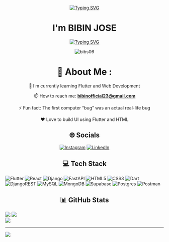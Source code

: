 
<div align="center">

[![Typing SVG](https://readme-typing-svg.herokuapp.com?font=Audiowide&color=blue&center=true&size=36&width=1500&lines=Hello+World+👋;&duration=100)](https://git.io/typing-svg) 

<h1>I'm BIBIN JOSE</h1>

[![Typing SVG](https://readme-typing-svg.herokuapp.com?font=Audiowide&color=63F749&center=true&size=24&width=1200&lines=Passionate+Flutter+Developer;From+Erattupetta...;&duration=3000)](https://git.io/typing-svg) 

<p><img src="https://komarev.com/ghpvc/?username=bibs06&label=Profile%20views&color=0e75b6&style=flat" alt="bibs06" /></p>

# 💫 About Me :
🌱 I’m currently learning Flutter and Web Development

📫 How to reach me: **bibinofficial23@gmail.com**

⚡ Fun fact: The first computer “bug” was an actual real-life bug

❤️ Love to build UI using Flutter and HTML

</div>

<div align="center">

## 🌐 Socials
[![Instagram](https://img.shields.io/badge/Instagram-%23E4405F.svg?logo=Instagram&logoColor=white)](https://instagram.com/iam_bibs_) [![LinkedIn](https://img.shields.io/badge/LinkedIn-%230077B5.svg?logo=linkedin&logoColor=white)](https://linkedin.com/in/bibinjose23) 
</div>

<h2 align="center"> 💻 Tech Stack</h2>

![Flutter](https://img.shields.io/badge/Flutter-%2302569B.svg?style=for-the-badge&logo=Flutter&logoColor=white) ![React](https://img.shields.io/badge/react-%2320232a.svg?style=for-the-badge&logo=react&logoColor=%2361DAFB) ![Django](https://img.shields.io/badge/django-%23092E20.svg?style=for-the-badge&logo=django&logoColor=white)  ![FastAPI](https://img.shields.io/badge/FastAPI-005571?style=for-the-badge&logo=fastapi) ![HTML5](https://img.shields.io/badge/html5-%23E34F26.svg?style=for-the-badge&logo=html5&logoColor=white) ![CSS3](https://img.shields.io/badge/css3-%231572B6.svg?style=for-the-badge&logo=css3&logoColor=white)  ![Dart](https://img.shields.io/badge/dart-%230175C2.svg?style=for-the-badge&logo=dart&logoColor=white)   ![DjangoREST](https://img.shields.io/badge/DJANGO-REST-ff1709?style=for-the-badge&logo=django&logoColor=white&color=ff1709&labelColor=gray)  ![MySQL](https://img.shields.io/badge/mysql-%2300f.svg?style=for-the-badge&logo=mysql&logoColor=white) 
![MongoDB](https://img.shields.io/badge/MongoDB-%234ea94b.svg?style=for-the-badge&logo=mongodb&logoColor=white) 	![Supabase](https://img.shields.io/badge/Supabase-3ECF8E?style=for-the-badge&logo=supabase&logoColor=white) 
![Postgres](https://img.shields.io/badge/postgres-%23316192.svg?style=for-the-badge&logo=postgresql&logoColor=white) ![Postman](https://img.shields.io/badge/Postman-FF6C37?style=for-the-badge&logo=postman&logoColor=white) 

<h2 align="center"> 📊 GitHub Stats</h2>

![](https://github-readme-stats.vercel.app/api?username=bibs06&theme=great-gatsby&hide_border=true&include_all_commits=true&count_private=true)
![](https://github-readme-streak-stats.herokuapp.com/?user=bibs06&theme=great-gatsby&hide_border=true)<br/>
![](https://github-readme-stats.vercel.app/api/top-langs/?username=bibs06&theme=great-gatsby&hide_border=true&include_all_commits=true&count_private=true&layout=compact)

---

[![](https://visitcount.itsvg.in/api?id=bibs06&icon=0&color=0)](https://visitcount.itsvg.in)

